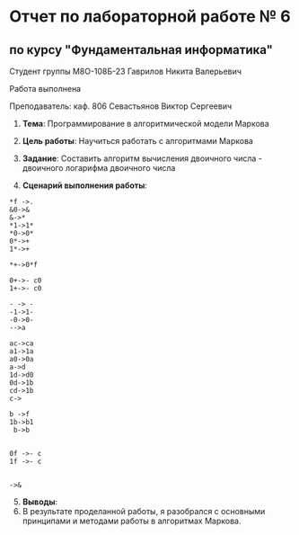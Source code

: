 # Отчет по лабораторной работе № 6
## по курсу "Фундаментальная информатика"

Студент группы M8О-108Б-23 Гаврилов Никита Валерьевич

Работа выполнена 

Преподаватель: каф. 806 Севастьянов Виктор Сергеевич

1. **Тема**: Программирование в алгоритмической модели Маркова
2. **Цель работы**: Научиться работать с алгоритмами Маркова
3. **Задание**: Составить алгоритм вычисления двоичного числа - двоичного логарифма двоичного числа
   
4. **Сценарий выполнения работы**:
```
*f ->.
&0->&
&->*
*1->1*
*0->0*
0*->+
1*->+

*+->0*f 

0+->- c0
1+->- c0

- -> -
-1->1-
-0->0-
-->a

ac->ca
a1->1a
a0->0a
a->d
1d->d0
0d->1b
cd->1b
c->

b ->f 
1b->b1
 b->b 


0f ->- c
1f ->- c


->&
```


5. **Выводы**:
6. В результате проделанной работы, я разобрался с основными принципами и методами работы в алгоритмах Маркова. 
